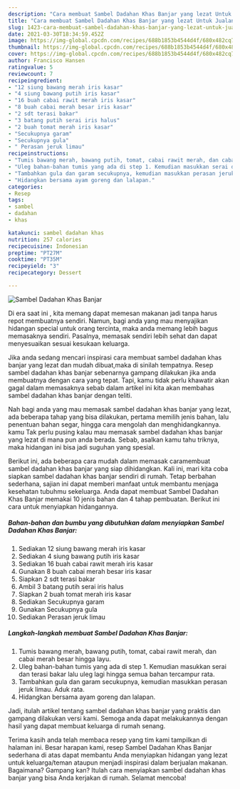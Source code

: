 ```yaml
---
description: "Cara membuat Sambel Dadahan Khas Banjar yang lezat Untuk Jualan"
title: "Cara membuat Sambel Dadahan Khas Banjar yang lezat Untuk Jualan"
slug: 1423-cara-membuat-sambel-dadahan-khas-banjar-yang-lezat-untuk-jualan
date: 2021-03-30T18:34:59.452Z
image: https://img-global.cpcdn.com/recipes/688b1853b4544d4f/680x482cq70/sambel-dadahan-khas-banjar-foto-resep-utama.jpg
thumbnail: https://img-global.cpcdn.com/recipes/688b1853b4544d4f/680x482cq70/sambel-dadahan-khas-banjar-foto-resep-utama.jpg
cover: https://img-global.cpcdn.com/recipes/688b1853b4544d4f/680x482cq70/sambel-dadahan-khas-banjar-foto-resep-utama.jpg
author: Francisco Hansen
ratingvalue: 5
reviewcount: 7
recipeingredient:
- "12 siung bawang merah iris kasar"
- "4 siung bawang putih iris kasar"
- "16 buah cabai rawit merah iris kasar"
- "8 buah cabai merah besar iris kasar"
- "2 sdt terasi bakar"
- "3 batang putih serai iris halus"
- "2 buah tomat merah iris kasar"
- "Secukupnya garam"
- "Secukupnya gula"
- " Perasan jeruk limau"
recipeinstructions:
- "Tumis bawang merah, bawang putih, tomat, cabai rawit merah, dan cabai merah besar hingga layu."
- "Uleg bahan-bahan tumis yang ada di step 1. Kemudian masukkan serai dan terasi bakar lalu uleg lagi hingga semua bahan tercampur rata."
- "Tambahkan gula dan garam secukupnya, kemudian masukkan perasan jeruk limau. Aduk rata."
- "Hidangkan bersama ayam goreng dan lalapan."
categories:
- Resep
tags:
- sambel
- dadahan
- khas

katakunci: sambel dadahan khas 
nutrition: 257 calories
recipecuisine: Indonesian
preptime: "PT27M"
cooktime: "PT35M"
recipeyield: "3"
recipecategory: Dessert

---
```



![Sambel Dadahan Khas Banjar](https://img-global.cpcdn.com/recipes/688b1853b4544d4f/680x482cq70/sambel-dadahan-khas-banjar-foto-resep-utama.jpg)

Di era  saat ini , kita memang dapat memesan makanan jadi tanpa harus repot membuatnya sendiri. Namun, bagi anda yang mau menyajikan hidangan special untuk orang tercinta, maka anda memang lebih bagus memasaknya sendiri. Pasalnya, memasak sendiri lebih sehat dan dapat menyesuaikan sesuai kesukaan keluarga.

Jika anda sedang mencari inspirasi cara membuat sambel dadahan khas banjar yang lezat dan mudah dibuat,maka di sinilah tempatnya. Resep sambel dadahan khas banjar  sebenarnya gampang dilakukan jika anda membuatnya dengan cara yang tepat. Tapi, kamu tidak perlu khawatir akan gagal dalam memasaknya 
sebab dalam artikel ini kita akan membahas sambel dadahan khas banjar dengan teliti.  



Nah bagi anda yang mau memasak sambel dadahan khas banjar yang lezat, ada beberapa tahap yang bisa dilakukan, pertama memilih jenis bahan, lalu penentuan bahan segar, hingga cara mengolah dan menghidangkannya. kamu Tak perlu pusing kalau mau memasak sambel dadahan khas banjar yang lezat di mana pun anda berada. Sebab, asalkan kamu  tahu triknya, maka hidangan ini bisa jadi suguhan yang spesial.

Berikut ini, ada beberapa cara mudah dalam memasak caramembuat sambel dadahan khas banjar yang siap dihidangkan. Kali ini, mari kita coba siapkan sambel dadahan khas banjar sendiri di rumah. Tetap berbahan sederhana, sajian ini dapat memberi manfaat untuk membantu menjaga kesehatan tubuhmu sekeluarga. Anda dapat membuat Sambel Dadahan Khas Banjar memakai 10 jenis bahan dan 4 tahap pembuatan. Berikut ini cara untuk menyiapkan hidangannya.

<!--inarticleads1-->

##### Bahan-bahan dan bumbu yang dibutuhkan dalam menyiapkan Sambel Dadahan Khas Banjar:

1. Sediakan 12 siung bawang merah iris kasar
1. Sediakan 4 siung bawang putih iris kasar
1. Sediakan 16 buah cabai rawit merah iris kasar
1. Gunakan 8 buah cabai merah besar iris kasar
1. Siapkan 2 sdt terasi bakar
1. Ambil 3 batang putih serai iris halus
1. Siapkan 2 buah tomat merah iris kasar
1. Sediakan Secukupnya garam
1. Gunakan Secukupnya gula
1. Sediakan  Perasan jeruk limau




<!--inarticleads2-->

##### Langkah-langkah membuat Sambel Dadahan Khas Banjar:

1. Tumis bawang merah, bawang putih, tomat, cabai rawit merah, dan cabai merah besar hingga layu.
1. Uleg bahan-bahan tumis yang ada di step 1. Kemudian masukkan serai dan terasi bakar lalu uleg lagi hingga semua bahan tercampur rata.
1. Tambahkan gula dan garam secukupnya, kemudian masukkan perasan jeruk limau. Aduk rata.
1. Hidangkan bersama ayam goreng dan lalapan.




Jadi, itulah artikel tentang  sambel dadahan khas banjar  yang praktis dan gampang dilakukan versi kami. Semoga anda dapat melakukannya dengan hasil yang dapat membuat keluarga di rumah senang. 

Terima kasih anda telah membaca resep yang tim kami tampilkan di halaman ini. Besar harapan kami, resep  Sambel Dadahan Khas Banjar sederhana di atas dapat membantu Anda menyiapkan hidangan yang lezat untuk keluarga/teman ataupun menjadi inspirasi dalam berjualan makanan. Bagaimana? Gampang kan? Itulah cara menyiapkan sambel dadahan khas banjar yang bisa Anda kerjakan di rumah. Selamat mencoba!

